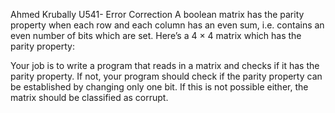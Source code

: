 Ahmed Krubally 
U541- Error Correction
A boolean matrix has the parity property when each row and each column has an even sum, i.e. contains an even number of bits which are set. Here’s a 4 × 4 matrix which has the parity property:

Your job is to write a program that reads in a matrix and checks if it has the parity property. If not, your program should check if the parity property can be established by changing only one bit. If this is not possible either, the matrix should be classified as corrupt.


